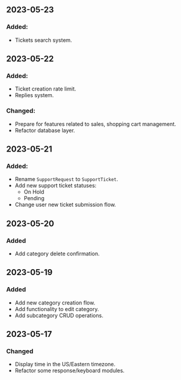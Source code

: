 ## 2023-05-23

### Added:

- Tickets search system.

## 2023-05-22

### Added:

- Ticket creation rate limit.
- Replies system.

### Changed:

- Prepare for features related to sales, shopping cart management.
- Refactor database layer.

## 2023-05-21

### Added:

- Rename `SupportRequest` to `SupportTicket`.
- Add new support ticket statuses:
    - On Hold
    - Pending
- Change user new ticket submission flow.

## 2023-05-20

### Added

- Add category delete confirmation.

## 2023-05-19

### Added

- Add new category creation flow.
- Add functionality to edit category.
- Add subcategory CRUD operations.

## 2023-05-17

### Changed

- Display time in the US/Eastern timezone.
- Refactor some response/keyboard modules.
